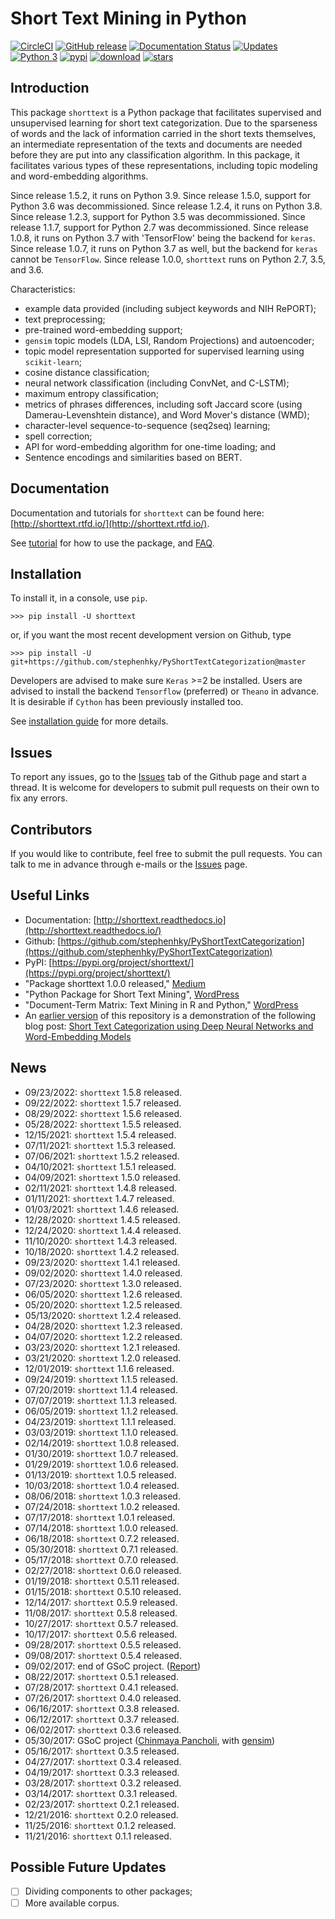 # Short Text Mining in Python

[![CircleCI](https://circleci.com/gh/stephenhky/PyShortTextCategorization.svg?style=svg)](https://circleci.com/gh/stephenhky/PyShortTextCategorization.svg)
[![GitHub release](https://img.shields.io/github/release/stephenhky/PyShortTextCategorization.svg?maxAge=3600)](https://github.com/stephenhky/PyShortTextCategorization/releases)
[![Documentation Status](https://readthedocs.org/projects/pyqentangle/badge/?version=latest)](https://pyqentangle.readthedocs.io/en/latest/?badge=latest)
[![Updates](https://pyup.io/repos/github/stephenhky/PyShortTextCategorization/shield.svg)](https://pyup.io/repos/github/stephenhky/PyShortTextCategorization/)
[![Python 3](https://pyup.io/repos/github/stephenhky/PyShortTextCategorization/python-3-shield.svg)](https://pyup.io/repos/github/stephenhky/PyShortTextCategorization/)
[![pypi](https://img.shields.io/pypi/v/shorttext.svg?maxAge=3600)](https://pypi.org/project/shorttext/)
[![download](https://img.shields.io/pypi/dm/shorttext.svg?maxAge=2592000&label=installs&color=%2327B1FF)](https://pypi.org/project/shorttext/)
[![stars](https://img.shields.io/github/stars/stephenhky/PyShortTextCategorization.svg?style=social&label=Star&maxAge=60)](https://github.com/stephenhky/PyShortTextCategorization)

## Introduction

This package `shorttext` is a Python package that facilitates supervised and unsupervised
learning for short text categorization. Due to the sparseness of words and
the lack of information carried in the short texts themselves, an intermediate
representation of the texts and documents are needed before they are put into
any classification algorithm. In this package, it facilitates various types
of these representations, including topic modeling and word-embedding algorithms.

Since release 1.5.2, it runs on Python 3.9.
Since release 1.5.0, support for Python 3.6 was decommissioned.
Since release 1.2.4, it runs on Python 3.8.
Since release 1.2.3, support for Python 3.5 was decommissioned. 
Since release 1.1.7, support for Python 2.7 was decommissioned.
Since release 1.0.8, it runs on Python 3.7 with 'TensorFlow' being the backend for `keras`.
Since release 1.0.7, it runs on Python 3.7 as well, but the backend for `keras` cannot be `TensorFlow`.
Since release 1.0.0, `shorttext` runs on Python 2.7, 3.5, and 3.6.

Characteristics:

- example data provided (including subject keywords and NIH RePORT);
- text preprocessing;
- pre-trained word-embedding support;
- `gensim` topic models (LDA, LSI, Random Projections) and autoencoder;
- topic model representation supported for supervised learning using `scikit-learn`;
- cosine distance classification;
- neural network classification (including ConvNet, and C-LSTM);
- maximum entropy classification;
- metrics of phrases differences, including soft Jaccard score (using Damerau-Levenshtein distance), and Word Mover's distance (WMD);
- character-level sequence-to-sequence (seq2seq) learning; 
- spell correction;
- API for word-embedding algorithm for one-time loading; and
- Sentence encodings and similarities based on BERT.

## Documentation

Documentation and tutorials for `shorttext` can be found here: [http://shorttext.rtfd.io/](http://shorttext.rtfd.io/).

See [tutorial](http://shorttext.readthedocs.io/en/latest/tutorial.html) for how to use the package, and [FAQ](https://shorttext.readthedocs.io/en/latest/faq.html).

## Installation

To install it, in a console, use `pip`.

```
>>> pip install -U shorttext
```

or, if you want the most recent development version on Github, type

```
>>> pip install -U git+https://github.com/stephenhky/PyShortTextCategorization@master
```

Developers are advised to make sure `Keras` >=2 be installed. Users are advised to install the backend `Tensorflow` (preferred) or `Theano` in advance. It is desirable if `Cython` has been previously installed too.

See [installation guide](https://shorttext.readthedocs.io/en/latest/install.html) for more details.


## Issues

To report any issues, go to the [Issues](https://github.com/stephenhky/PyShortTextCategorization/issues) tab of the Github page and start a thread.
It is welcome for developers to submit pull requests on their own
to fix any errors.

## Contributors

If you would like to contribute, feel free to submit the pull requests. You can talk to me in advance through e-mails or the
[Issues](https://github.com/stephenhky/PyShortTextCategorization/issues) page.

## Useful Links

* Documentation: [http://shorttext.readthedocs.io](http://shorttext.readthedocs.io/)
* Github: [https://github.com/stephenhky/PyShortTextCategorization](https://github.com/stephenhky/PyShortTextCategorization)
* PyPI: [https://pypi.org/project/shorttext/](https://pypi.org/project/shorttext/)
* "Package shorttext 1.0.0 released," [Medium](https://medium.com/@stephenhky/package-shorttext-1-0-0-released-ca3cb24d0ff3)
* "Python Package for Short Text Mining", [WordPress](https://datawarrior.wordpress.com/2016/12/22/python-package-for-short-text-mining/)
* "Document-Term Matrix: Text Mining in R and Python," [WordPress](https://datawarrior.wordpress.com/2018/01/22/document-term-matrix-text-mining-in-r-and-python/)
* An [earlier version](https://github.com/stephenhky/PyShortTextCategorization/tree/b298d3ce7d06a9b4e0f7d32f27bab66064ba7afa) of this repository is a demonstration of the following blog post: [Short Text Categorization using Deep Neural Networks and Word-Embedding Models](https://datawarrior.wordpress.com/2016/10/12/short-text-categorization-using-deep-neural-networks-and-word-embedding-models/)


## News

* 09/23/2022: `shorttext` 1.5.8 released.
* 09/22/2022: `shorttext` 1.5.7 released.
* 08/29/2022: `shorttext` 1.5.6 released.
* 05/28/2022: `shorttext` 1.5.5 released.
* 12/15/2021: `shorttext` 1.5.4 released.
* 07/11/2021: `shorttext` 1.5.3 released.
* 07/06/2021: `shorttext` 1.5.2 released.
* 04/10/2021: `shorttext` 1.5.1 released.
* 04/09/2021: `shorttext` 1.5.0 released.
* 02/11/2021: `shorttext` 1.4.8 released.
* 01/11/2021: `shorttext` 1.4.7 released.
* 01/03/2021: `shorttext` 1.4.6 released.
* 12/28/2020: `shorttext` 1.4.5 released.
* 12/24/2020: `shorttext` 1.4.4 released.
* 11/10/2020: `shorttext` 1.4.3 released.
* 10/18/2020: `shorttext` 1.4.2 released.
* 09/23/2020: `shorttext` 1.4.1 released.
* 09/02/2020: `shorttext` 1.4.0 released.
* 07/23/2020: `shorttext` 1.3.0 released.
* 06/05/2020: `shorttext` 1.2.6 released.
* 05/20/2020: `shorttext` 1.2.5 released.
* 05/13/2020: `shorttext` 1.2.4 released.
* 04/28/2020: `shorttext` 1.2.3 released.
* 04/07/2020: `shorttext` 1.2.2 released.
* 03/23/2020: `shorttext` 1.2.1 released.
* 03/21/2020: `shorttext` 1.2.0 released.
* 12/01/2019: `shorttext` 1.1.6 released.
* 09/24/2019: `shorttext` 1.1.5 released.
* 07/20/2019: `shorttext` 1.1.4 released.
* 07/07/2019: `shorttext` 1.1.3 released.
* 06/05/2019: `shorttext` 1.1.2 released.
* 04/23/2019: `shorttext` 1.1.1 released.
* 03/03/2019: `shorttext` 1.1.0 released.
* 02/14/2019: `shorttext` 1.0.8 released.
* 01/30/2019: `shorttext` 1.0.7 released.
* 01/29/2019: `shorttext` 1.0.6 released.
* 01/13/2019: `shorttext` 1.0.5 released.
* 10/03/2018: `shorttext` 1.0.4 released.
* 08/06/2018: `shorttext` 1.0.3 released.
* 07/24/2018: `shorttext` 1.0.2 released.
* 07/17/2018: `shorttext` 1.0.1 released.
* 07/14/2018: `shorttext` 1.0.0 released.
* 06/18/2018: `shorttext` 0.7.2 released.
* 05/30/2018: `shorttext` 0.7.1 released.
* 05/17/2018: `shorttext` 0.7.0 released.
* 02/27/2018: `shorttext` 0.6.0 released.
* 01/19/2018: `shorttext` 0.5.11 released.
* 01/15/2018: `shorttext` 0.5.10 released.
* 12/14/2017: `shorttext` 0.5.9 released.
* 11/08/2017: `shorttext` 0.5.8 released.
* 10/27/2017: `shorttext` 0.5.7 released.
* 10/17/2017: `shorttext` 0.5.6 released.
* 09/28/2017: `shorttext` 0.5.5 released.
* 09/08/2017: `shorttext` 0.5.4 released.
* 09/02/2017: end of GSoC project. ([Report](https://rare-technologies.com/chinmayas-gsoc-2017-summary-integration-with-sklearn-keras-and-implementing-fasttext/))
* 08/22/2017: `shorttext` 0.5.1 released.
* 07/28/2017: `shorttext` 0.4.1 released.
* 07/26/2017: `shorttext` 0.4.0 released.
* 06/16/2017: `shorttext` 0.3.8 released.
* 06/12/2017: `shorttext` 0.3.7 released.
* 06/02/2017: `shorttext` 0.3.6 released.
* 05/30/2017: GSoC project ([Chinmaya Pancholi](https://rare-technologies.com/google-summer-of-code-2017-week-1-on-integrating-gensim-with-scikit-learn-and-keras/), with [gensim](https://radimrehurek.com/gensim/))
* 05/16/2017: `shorttext` 0.3.5 released.
* 04/27/2017: `shorttext` 0.3.4 released.
* 04/19/2017: `shorttext` 0.3.3 released.
* 03/28/2017: `shorttext` 0.3.2 released.
* 03/14/2017: `shorttext` 0.3.1 released.
* 02/23/2017: `shorttext` 0.2.1 released.
* 12/21/2016: `shorttext` 0.2.0 released.
* 11/25/2016: `shorttext` 0.1.2 released.
* 11/21/2016: `shorttext` 0.1.1 released.

## Possible Future Updates

- [ ] Dividing components to other packages;
- [ ] More available corpus.
